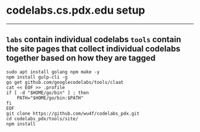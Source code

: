 # codelabs.cs.pdx.edu setup
---
`labs` contain individual codelabs
`tools` contain the site pages that collect individual codelabs together based on how they are tagged
---
```sudo apt update -y
sudo apt install golang npm make -y
npm install gulp-cli -g
go get github.com/googlecodelabs/tools/claat
cat << EOF >> .profile
if [ -d "$HOME/go/bin" ] ; then
    PATH="$HOME/go/bin:$PATH"
fi
EOF
git clone https://github.com/wu4f/codelabs_pdx.git
cd codelabs_pdx/tools/site/
npm install
```
